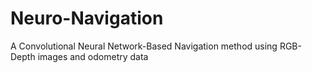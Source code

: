 # Neuro-Navigation
A Convolutional Neural Network-Based Navigation method using RGB-Depth images and odometry data
